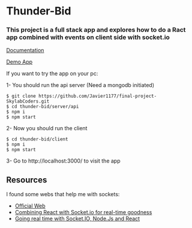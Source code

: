 # Thunder-Bid

### This project is a full stack app and explores how to do a Ract app combined with events on client side with socket.io

[Documentation](doc)

[Demo App](http://thunder-bid.surge.sh/#/)

If you want to try the app on your pc:

1- You should run the api server (Need a mongodb initiated)

```
$ git clone https://github.com/Javier1177/final-project-SkylabCoders.git
$ cd thunder-bid/server/api
$ npm i
$ npm start
```

2- Now you should run the client

```
$ cd thunder-bid/client 
$ npm i
$ npm start
```

3- Go to http://localhost:3000/ to visit the app

## Resources
I found some webs that help me with sockets:

* [Official Web](https://socket.io/docs/)
* [Combining React with Socket.io for real-time goodness](https://medium.com/dailyjs/combining-react-with-socket-io-for-real-time-goodness-d26168429a34)
* [Going real time with Socket.IO, Node.Js and React](https://www.valentinog.com/blog/socket-io-node-js-react/)
